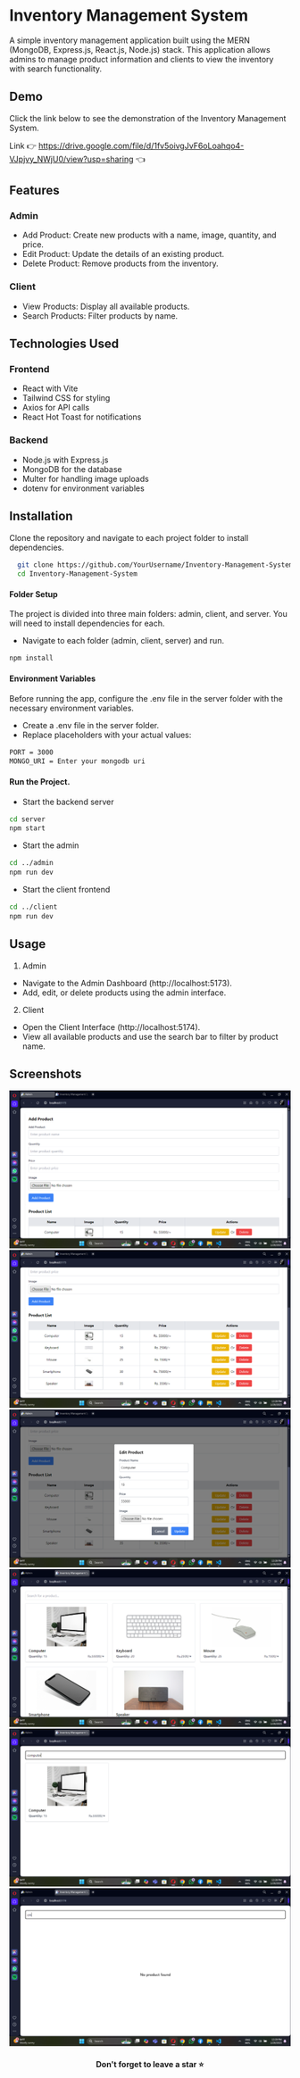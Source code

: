 # Inventory Management System

A simple inventory management application built using the MERN (MongoDB, Express.js, React.js, Node.js) stack. This application allows admins to manage product information and clients to view the inventory with search functionality.


## Demo

Click the link below to see the demonstration of the Inventory Management System.

Link 👉 https://drive.google.com/file/d/1fv5oivgJvF6oLoahqo4-VJpjvy_NWjU0/view?usp=sharing 👈


## Features

### Admin
- Add Product: Create new products with a name, image, quantity, and price.
- Edit Product: Update the details of an existing product.
- Delete Product: Remove products from the inventory.

### Client
- View Products: Display all available products.
- Search Products: Filter products by name.


## Technologies Used

### Frontend
- React with Vite
- Tailwind CSS for styling
- Axios for API calls
- React Hot Toast for notifications

### Backend
- Node.js with Express.js
- MongoDB for the database
- Multer for handling image uploads
- dotenv for environment variables


## Installation

Clone the repository and navigate to each project folder to install dependencies.
```bash
  git clone https://github.com/YourUsername/Inventory-Management-System.git
  cd Inventory-Management-System
```
#### Folder Setup
The project is divided into three main folders: admin, client, and server. You will need to install dependencies for each.
- Navigate to each folder (admin, client, server) and run.
```bash
npm install
```
#### Environment Variables
Before running the app, configure the .env file in the server folder with the necessary environment variables.
- Create a .env file in the server folder.
- Replace placeholders with your actual values:
```bash
PORT = 3000
MONGO_URI = Enter your mongodb uri
```
#### Run the Project.
- Start the backend server
```bash
cd server
npm start
```
- Start the admin
```bash
cd ../admin
npm run dev
```
- Start the client frontend
```bash
cd ../client
npm run dev
```


## Usage
1. Admin
- Navigate to the Admin Dashboard (http://localhost:5173).
- Add, edit, or delete products using the admin interface.
2. Client
- Open the Client Interface (http://localhost:5174).
- View all available products and use the search bar to filter by product name.



## Screenshots

![image alt](https://github.com/MrTharinduDasantha/Inventory-Management-System/blob/d912ba58187ec36094e574b9ec8512b4f06b0dd7/Img%20-%201.png)
![image alt](https://github.com/MrTharinduDasantha/Inventory-Management-System/blob/d912ba58187ec36094e574b9ec8512b4f06b0dd7/Img%20-%202.png)
![image alt](https://github.com/MrTharinduDasantha/Inventory-Management-System/blob/d912ba58187ec36094e574b9ec8512b4f06b0dd7/Img%20-%203.png)
![image alt](https://github.com/MrTharinduDasantha/Inventory-Management-System/blob/d912ba58187ec36094e574b9ec8512b4f06b0dd7/Img%20-%204.png)
![image alt](https://github.com/MrTharinduDasantha/Inventory-Management-System/blob/d912ba58187ec36094e574b9ec8512b4f06b0dd7/Img%20-%205.png)
![image alt](https://github.com/MrTharinduDasantha/Inventory-Management-System/blob/d912ba58187ec36094e574b9ec8512b4f06b0dd7/Img%20-%206.png)

<h4 align="center"> Don't forget to leave a star ⭐️ </h4>
